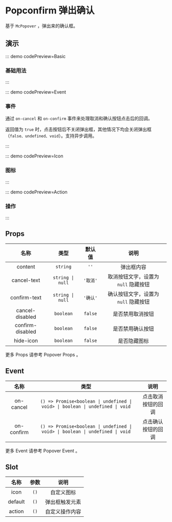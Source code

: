 <script setup>
import Basic from '@/popconfirm/demos/DemoBasic.vue'
import Event from '@/popconfirm/demos/DemoEvent.vue'
import Icon from '@/popconfirm/demos/DemoIcon.vue'
import Action from '@/popconfirm/demos/DemoAction.vue'
import { McTextLink } from 'meetcode-ui'
</script>

# Popconfirm 弹出确认

基于 `McPopover` ，弹出来的确认框。

## 演示

::: demo codePreview=Basic

### 基础用法

<Basic />
:::

::: demo codePreview=Event

### 事件

通过 `on-cancel` 和 `on-confirm` 事件来处理取消和确认按钮点击后的回调。

返回值为 `true` 时，点击按钮后不关闭弹出框，其他情况下均会关闭弹出框（`false、undefined、void`）。支持异步调用。

<Event />
:::

::: demo codePreview=Icon

### 图标

<Icon />
:::

::: demo codePreview=Action

### 操作

<Action />
:::

## Props

|       名称       |       类型       |  默认值  |                 说明                 |
| :--------------: | :--------------: | :------: | :----------------------------------: |
|     content      |     `string`     |   `''`   |              弹出框内容              |
|   cancel-text    | `string \| null` | `'取消'` | 取消按钮文字，设置为 `null` 隐藏按钮 |
|   confirm-text   | `string \| null` | `'确认'` | 确认按钮文字，设置为 `null` 隐藏按钮 |
| cancel-disabled  |    `boolean`     | `false`  |           是否禁用取消按钮           |
| confirm-disabled |    `boolean`     | `false`  |           是否禁用确认按钮           |
|    hide-icon     |    `boolean`     | `false`  |             是否隐藏图标             |

更多 Props 请参考 <McTextLink to="Popover#props">Popover Props</McTextLink> 。

## Event

|    名称    |                                     类型                                      |        说明        |
| :--------: | :---------------------------------------------------------------------------: | :----------------: |
| on-cancel  | `() => Promise<boolean \| undefined \| void> \| boolean \| undefined \| void` | 点击取消按钮的回调 |
| on-confirm | `() => Promise<boolean \| undefined \| void> \| boolean \| undefined \| void` | 点击确认按钮的回调 |

更多 Event 请参考 <McTextLink to="Popover#event">Popover Event</McTextLink> 。

## Slot

|  名称   | 参数 |      说明      |
| :-----: | :--: | :------------: |
|  icon   | `()` |   自定义图标   |
| default | `()` | 弹出框触发元素 |
| action  | `()` | 自定义操作内容 |
